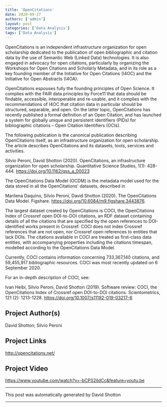 ```yaml
---
title: 'OpenCitations'
date: 2020-09-27
authors: ['admin']
layout: post
categories: ['Data Analysis']
tags: ['Data Analysis']
---
```

OpenCitations is an independent infrastructure organization for open scholarship dedicated to the publication of open bibliographic and citation data by the use of Semantic Web (Linked Data) technologies. It is also engaged in advocacy for open citations, particularly by organizing the Workshops for Open Citations and Scholarly Metadata, and in its role as a key founding member of the Initiative for Open Citations (I4OC) and the Initiative for Open Abstracts (I4OA).

OpenCitations espouses fully the founding principles of Open Science. It complies with the FAIR data principles by Force11 that data should be findable, accessible, interoperable and re-usable, and it complies with the recommendations of I4OC that citation data in particular should be structured, separable, and open. On the latter topic, OpenCitations has recently published a formal definition of an Open Citation, and has launched a system for globally unique and persistent identifiers (PIDs) for bibliographic citations – Open Citation Identifiers (OCIs).

The following publication is the canonical publication describing OpenCitations itself, as an infrastructure organization for open scholarship. The article describes OpenCitations and its datasets, tools, services and activities.

Silvio Peroni, David Shotton (2020). OpenCitations, an infrastructure organization for open scholarship. Quantitative Science Studies, 1(1): 428-444. https://doi.org/10.1162/qss_a_00023

The OpenCitations Data Model (OCDM) is the metadata model used for the data stored in all the OpenCitations' datasets, described in 

Marilena Daquino, Silvio Peroni, David Shotton (2020). The OpenCitations Data Model. Figshare. https://doi.org/10.6084/m9.figshare.3443876.

The largest dataset created by OpenCitations is COCI, the OpenCitations Index of Crossref open DOI-to-DOI citations, an RDF dataset containing details of all the citations that are specified by the open references to DOI-identified works present in Crossref. COCI does not index Crossref references that are not open, nor Crossref open references to entities that lack DOIs. The citations available in COCI are treated as first-class data entities, with accompanying properties including the citations timespan, modelled according to the OpenCitations Data Model. 

Currently, COCI contains information concerning 733,367,140 citations, and 59,455,917 bibliographic resources.  COCI was most recently updated on 6 September 2020.

For an in-depth description of COCI, see:

Ivan Heibi, Silvio Peroni, David Shotton (2019). Software review: COCI, the OpenCitations Index of Crossref open DOI-to-DOI citations. Scientometrics, 121 (2): 1213-1228. https://doi.org/10.1007/s11192-019-03217-6
## Project Author(s)
David Shotton; Silvio Peroni
## Project Links
http://opencitations.net/
## Project Video
https://www.youtube.com/watch?v=-bCPS2iIdCc&feature=youtu.be
***
This post was automatically generated by
David Shotton
***
